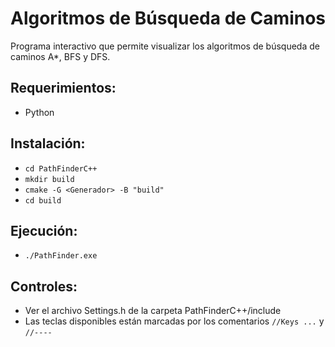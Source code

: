 # **Algoritmos de Búsqueda de Caminos**

Programa interactivo que permite visualizar los algoritmos de búsqueda de caminos A*, BFS y DFS.

## Requerimientos:
- Python

## Instalación:
- `cd PathFinderC++`
- `mkdir build`
- `cmake -G <Generador> -B "build"`
- `cd build`

## Ejecución:
- `./PathFinder.exe`

## Controles:
- Ver el archivo Settings.h de la carpeta PathFinderC++/include
- Las teclas disponibles están marcadas por los comentarios `//Keys ...` y `//----`

